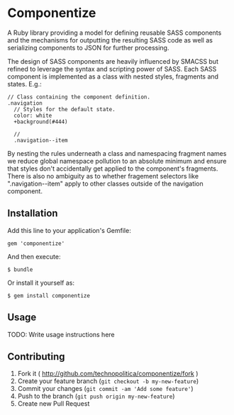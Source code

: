 # Componentize

A Ruby library providing a model for defining reusable SASS components and the
mechanisms for outputting the resulting SASS code as well as serializing
components to JSON for further processing.

The design of SASS components are heavily influenced by SMACSS but refined to
leverage the syntax and scripting power of SASS. Each SASS component is
implemented as a class with nested styles, fragments and states. E.g.:

    // Class containing the component definition.
    .navigation
      // Styles for the default state.
      color: white
      +background(#444)

      //
      .navigation--item

By nesting the rules underneath a class and namespacing fragment names we
reduce global namespace pollution to an absolute minimum and ensure that styles
don't accidentally get applied to the component's fragments. There is also
no ambiguity as to whether fragement selectors like ".navigation--item"
apply to other classes outside of the navigation component.

## Installation

Add this line to your application's Gemfile:

    gem 'componentize'

And then execute:

    $ bundle

Or install it yourself as:

    $ gem install componentize

## Usage

TODO: Write usage instructions here

## Contributing

1. Fork it ( http://github.com/technopolitica/componentize/fork )
2. Create your feature branch (`git checkout -b my-new-feature`)
3. Commit your changes (`git commit -am 'Add some feature'`)
4. Push to the branch (`git push origin my-new-feature`)
5. Create new Pull Request
